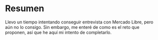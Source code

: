 # Resumen
Llevo un tiempo intentando conseguir entrevista con Mercado Libre, pero aún no lo consigo. Sin embargo, me enteré de como es el reto que proponen, así que he aquí mi intento de completarlo.